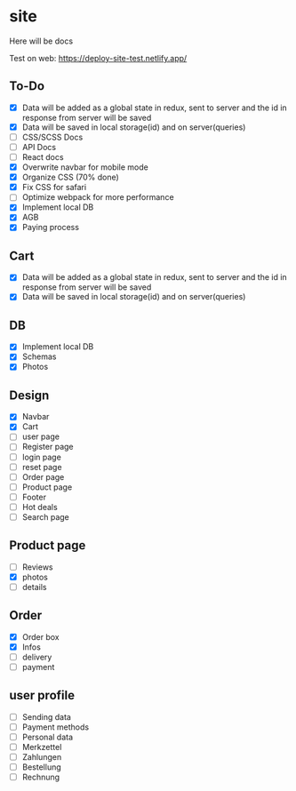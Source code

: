 # site
Here will be docs

Test on web: https://deploy-site-test.netlify.app/

## To-Do
- [x] Data will be added as a global state in redux, sent to server and the id in response from server will be saved
- [x] Data will be saved in local storage(id) and on server(queries)
- [ ] CSS/SCSS Docs
- [ ] API Docs
- [ ] React docs
- [x] Overwrite navbar for mobile mode
- [x] Organize CSS (70% done)
- [x] Fix CSS for safari
- [ ] Optimize webpack for more performance
- [x] Implement local DB
- [x] AGB
- [x] Paying process

## Cart
- [x] Data will be added as a global state in redux, sent to server and the id in response from server will be saved
- [x] Data will be saved in local storage(id) and on server(queries)

## DB
- [x] Implement local DB
- [x] Schemas
- [x] Photos

## Design
- [x] Navbar
- [x] Cart
- [ ] user page
- [ ] Register page
- [ ] login page
- [ ] reset page
- [ ] Order page
- [ ] Product page
- [ ] Footer
- [ ] Hot deals
- [ ] Search page

## Product page
- [ ] Reviews
- [x] photos
- [ ] details

## Order
- [x] Order box
- [x] Infos
- [ ] delivery
- [ ] payment

## user profile
- [ ] Sending data
- [ ] Payment methods
- [ ] Personal data
- [ ] Merkzettel
- [ ] Zahlungen
- [ ] Bestellung
- [ ] Rechnung